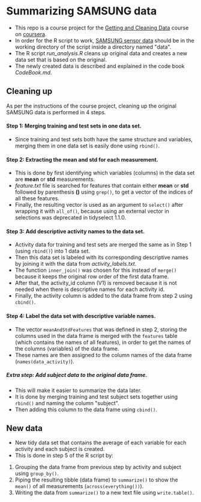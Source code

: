 # Summarizing SAMSUNG data

-   This repo is a course project for the [Getting and Cleaning Data](https://www.coursera.org/learn/data-cleaning/home/welcome) course on [coursera](https://www.coursera.org/).
-   In order for the R script to work, [SAMSUNG sensor data](https://d396qusza40orc.cloudfront.net/getdata%2Fprojectfiles%2FUCI%20HAR%20Dataset.zip) should be in the working directory of the script inside a directory named "data".
-   The R script *run_analysis.R* cleans up original data and creates a new data set that is based on the original.
-   The newly created data is described and explained in the code book *CodeBook.md*.

## Cleaning up

As per the instructions of the course project, cleaning up the original SAMSUNG data is performed in 4 steps.

#### Step 1: Merging training and test sets in one data set.

-   Since training and test sets both have the same structure and variables, merging them in one data set is easily done using `rbind()`.

#### Step 2: Extracting the mean and std for each measurement.

-   This is done by first identifying which variables (columns) in the data set are **mean** or **std** measurements.
-   *feature.txt* file is searched for features that contain either **mean** or **std** followed by parenthesis **()** using `grep()`, to get a vector of the indices of all these features.
-   Finally, the resulting vector is used as an argument to `select()` after wrapping it with `all_of()`, because using an external vector in selections was deprecated in tidyselect 1.1.0.

#### Step 3: Add descriptive activity names to the data set.

-   Activity data for training and test sets are merged the same as in Step 1 (using `rbind()`) into 1 data set.
-   Then this data set is labeled with its corresponding descriptive names by joining it with the data from *activity_labels.txt*.
-   The function `inner_join()` was chosen for this instead of `merge()` because it keeps the original row order of the first data frame.
-   After that, the activity_id column (V1) is removed because it is not needed when there is descriptive names for each activity id.
-   Finally, the activity column is added to the data frame from step 2 using `cbind()`.

#### Step 4: Label the data set with descriptive variable names.

-   The vector `meanAndStdFeatures` that was defined in step 2, storing the columns used in the data frame is merged with the `features` table (which contains the names of all features), in order to get the names of the columns (variables) of the data frame.
-   These names are then assigned to the column names of the data frame (`names(data_activity)`).

##### Extra step: Add subject data to the original data frame.

-   This will make it easier to summarize the data later.
-   It is done by merging training and test subject sets together using `rbind()` and naming the column "subject".
-   Then adding this column to the data frame using `cbind()`.

## New data

-   New tidy data set that contains the average of each variable for each activity and each subject is created.
-   This is done in step 5 of the R script by:

1.  Grouping the data frame from previous step by activity and subject using `group_by()`.
2.  Piping the resulting tibble (data frame) to `summarize()` to show the `mean()` of all measurements (`across(everything())`).
3.  Writing the data from `summarize()` to a new text file using `write.table()`.
